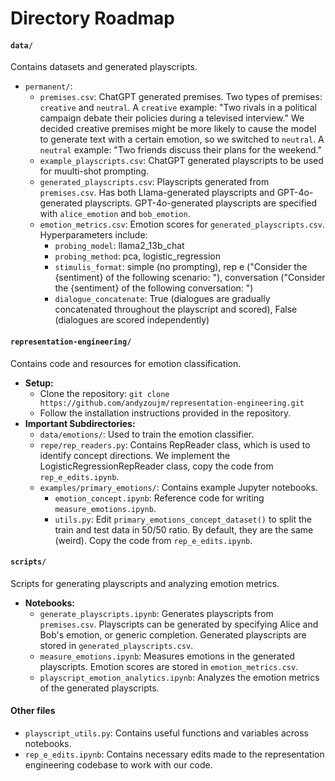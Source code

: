 # Directory Roadmap

#### `data/`
Contains datasets and generated playscripts.
- `permanent/`:
  - `premises.csv`: ChatGPT generated premises. Two types of premises: `creative` and `neutral`. A `creative` example: "Two rivals in a political campaign debate their policies during a televised interview." We decided creative premises might be more likely to cause the model to generate text with a certain emotion, so we switched to `neutral`. A `neutral` example: "Two friends discuss their plans for the weekend."
  - `example_playscripts.csv`: ChatGPT generated playscripts to be used for muulti-shot prompting.
  - `generated_playscripts.csv`: Playscripts generated from `premises.csv`. Has both Llama-generated playscripts and GPT-4o-generated playscripts. GPT-4o-generated playscripts are specified with `alice_emotion` and `bob_emotion`.
  - `emotion_metrics.csv`: Emotion scores for `generated_playscripts.csv`. Hyperparameters include:
    - `probing_model`: llama2_13b_chat
    - `probing_method`: pca, logistic_regression
    - `stimulis_format`: simple (no prompting), rep e ("Consider the {sentiment} of the following scenario: "), conversation ("Consider the {sentiment} of the following conversation: ")
    - `dialogue_concatenate`: True (dialogues are gradually concatenated throughout the playscript and scored), False (dialogues are scored independently)

#### `representation-engineering/`
Contains code and resources for emotion classification.
- **Setup:**
  - Clone the repository: `git clone https://github.com/andyzoujm/representation-engineering.git`
  - Follow the installation instructions provided in the repository.
- **Important Subdirectories:**
  - `data/emotions/`: Used to train the emotion classifier.
  - `repe/rep_readers.py`: Contains RepReader class, which is used to identify concept directions. We implement the LogisticRegressionRepReader class, copy the code from `rep_e_edits.ipynb`.
  - `examples/primary_emotions/`: Contains example Jupyter notebooks.
    - `emotion_concept.ipynb`: Reference code for writing `measure_emotions.ipynb`.
    - `utils.py`: Edit `primary_emotions_concept_dataset()` to split the train and test data in 50/50 ratio. By default, they are the same (weird). Copy the code from `rep_e_edits.ipynb`.

#### `scripts/`
Scripts for generating playscripts and analyzing emotion metrics.
- **Notebooks:**
  - `generate_playscripts.ipynb`: Generates playscripts from `premises.csv`. Playscripts can be generated by specifying Alice and Bob's emotion, or generic completion. Generated playscripts are stored in `generated_playscripts.csv`.
  - `measure_emotions.ipynb`: Measures emotions in the generated playscripts. Emotion scores are stored in `emotion_metrics.csv`.
  - `playscript_emotion_analytics.ipynb`: Analyzes the emotion metrics of the generated playscripts.

#### Other files
- `playscript_utils.py`: Contains useful functions and variables across notebooks.
- `rep_e_edits.ipynb`: Contains necessary edits made to the representation engineering codebase to work with our code.
